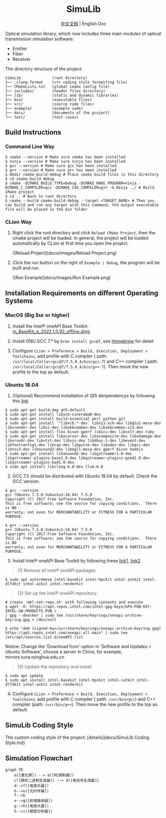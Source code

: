 <h1 align="center">SimuLib</h1>

<p align="center">
<a href="./README.md">中文文档</a> | English Doc </p>

Optical simulation library, which now includes three main modules of optical transmission simulation software:

* Emitter
* Fiber
* Receiver

The directory structure of the project:

```
SimuLib              (root directory)
├── .clang-format    (c++ coding style formatting file)
├── CMakeLists.txt   (global cmake config file)
├── includes/        (header files directory)
├── lib/             (static and dynamic libraries)
├── bin/             (executable files)
├── src/             (source code files)
├── example/         (example code)
├── docs/            (documents of the project)
└── test/            (test cases)
```

## Build Instructions

### Command Line Way

```shell
$ cmake --version # Make sure cmake has been installed
$ ninja --version # Make sure ninja has been installed
$ gcc --version # Make sure gcc has been installed
$ g++ --version # Make sure g++ has been installed
$ mkdir cmake-build-debug # Place cmake build files in this directory
$ cd cmake-build-debug
$ cmake -DCMAKE_BUILD_TYPE=Debug -DCMAKE_MAKE_PROGRAM=ninja -DCMAKE_C_COMPILER=gcc -DCMAKE_CXX_COMPILER=g++ -G Ninja ../ # Build CMake project
$ cd .. # Back to root directory
$ cmake --build cmake-build-debug --target <TARGET_NAME> # Then you can build and run any target with this command, the output executable file will be placed in the bin folder
```

### CLion Way

1. Right click the root directory and click `Reload CMake Project`, then the cmake project will be loaded. In general, the project will be loaded automatically by CLion at first time you open the project.

   ![Reload Project](docs/images/Reload Project.png)

2. Click the run button on the right of `Example | Debug`, the program will be built and run.

   ![Run Example](docs/images/Run Example.png)

## Installation Requirements on different Operating Systems

### MacOS (Big Sur or higher)

1. Install the Intel® oneAPI Base Toolkit: [m_BaseKit_p_2022.1.0.92_offline.dmg](https://registrationcenter-download.intel.com/akdlm/irc_nas/18342/m_BaseKit_p_2022.1.0.92_offline.dmg
   ).
   
2. Install GNU GCC 7.* by `brew install gcc@7`, see [Homebrew](https://formulae.brew.sh/formula/gcc@7#default) for detail.

3. Configure `CLion > Preference > Build, Execution, Deployment > Toolchains`, add profile with C compiler (
   path: `/usr/local/Cellar/gcc@7/7.5.0_4/bin/gcc-7`) and C++ compiler (
   path: `/usr/local/Cellar/gcc@7/7.5.0_4/bin/g++-7`). Then move the new profile to the top as default.

### Ubuntu 18.04

1. (Optional) Recommend installation of Qt5 denpendencys by following this [link](https://wiki.qt.io/Building_Qt_5_from_Git)

```shell
$ sudo apt-get build-dep qt5-default
$ sudo apt-get install libxcb-xinerama0-dev
$ sudo apt-get install build-essential perl python git
$ sudo apt-get install '^libxcb.*-dev' libx11-xcb-dev libglu1-mesa-dev libxrender-dev libxi-dev libxkbcommon-dev libxkbcommon-x11-dev
$ sudo apt-get install flex bison gperf libicu-dev libxslt-dev ruby
$ sudo apt-get install libxcursor-dev libxcomposite-dev libxdamage-dev libxrandr-dev libxtst-dev libxss-dev libdbus-1-dev libevent-dev libfontconfig1-dev libcap-dev libpulse-dev libudev-dev libpci-dev libnss3-dev libasound2-dev libegl1-mesa-dev gperf bison nodejs
$ sudo apt-get install libasound2-dev libgstreamer1.0-dev libgstreamer-plugins-base1.0-dev libgstreamer-plugins-good1.0-dev libgstreamer-plugins-bad1.0-dev
$ sudo apt install libclang-6.0-dev llvm-6.0
```

2. GCC 7.5 should be distributed with Ubuntu 18.04 by default. Check the GCC version.

```shell
$ gcc --version
gcc (Ubuntu 7.5.0-3ubuntu1~18.04) 7.5.0
Copyright (C) 2017 Free Software Foundation, Inc.
This is free software; see the source for copying conditions.  There is NO
warranty; not even for MERCHANTABILITY or FITNESS FOR A PARTICULAR PURPOSE.

$ g++ --version
g++ (Ubuntu 7.5.0-3ubuntu1~18.04) 7.5.0
Copyright (C) 2017 Free Software Foundation, Inc.
This is free software; see the source for copying conditions.  There is NO
warranty; not even for MERCHANTABILITY or FITNESS FOR A PARTICULAR PURPOSE.
```

3. Install Intel® oneAPI Base Toolkit by following these [link1](https://www.intel.com/content/www/us/en/developer/tools/oneapi/base-toolkit-download.html?operatingsystem=linux&distributions=aptpackagemanager), [link2](https://www.intel.com/content/www/us/en/develop/documentation/installation-guide-for-intel-oneapi-toolkits-linux/top/installation/install-using-package-managers/apt.html#apt_apt-packages)

> (1) Remove all Intel® oneAPI packages

```shell
$ sudo apt autoremove intel-basekit intel-hpckit intel-iotkit intel-dlfdkit intel-aikit intel-renderkit
```

> (2) Set up the Intel® oneAPI repository:

```shell
# create 'mkl-set-repo.sh' with following contents and execute
$ wget -O- https://apt.repos.intel.com/intel-gpg-keys/GPG-PUB-KEY-INTEL-SW-PRODUCTS.PUB \
| gpg --dearmor | sudo tee /usr/share/keyrings/oneapi-archive-keyring.gpg > /dev/null

$ echo "deb [signed-by=/usr/share/keyrings/oneapi-archive-keyring.gpg] https://apt.repos.intel.com/oneapi all main" | sudo tee /etc/apt/sources.list.d/oneAPI.list
```

Notice: Change the 'Download from' option in 'Software and Updates > Ubuntu Software', choose a server in China, for example, mirrors.tuna.tsinghua.edu.cn

> (3) Update the repository and install

```shell
$ sudo apt update
$ sudo apt install intel-basekit intel-hpckit intel-iotkit intel-dlfdkit intel-aikit intel-renderkit
```

4. Configure `CLion > Preference > Build, Execution, Deployment > Toolchains`, add profile with C compiler (
   path: `/usr/bin/gcc`) and C++ compiler (path: `/usr/bin/g++`). Then move the new profile to the top as default.

## SimuLib Coding Style

The custom coding style of the project: [details](docs/SimuLib Coding Style.md)

## Simulation Flowchart

```mermaid
graph TD
    a([激光源]) --> b([MZ调制器])
    c([随机二进制生成器]) --> d([电信号生成器])
    d-->f([电放大器])
    b-->e([光纤传输])
    f-->b
    e-->g([前端接收器])
    g-->h([电放大器])
    h-->i([眼图分析器])
```

